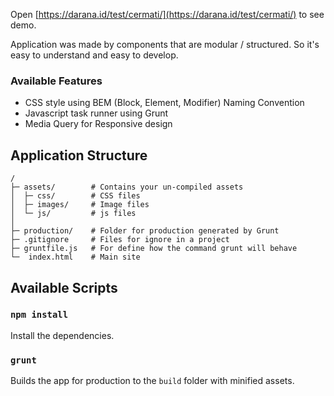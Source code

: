 Open [https://darana.id/test/cermati/](https://darana.id/test/cermati/) to see demo.

Application was made by components that are modular / structured. So it's easy to understand and easy to develop.

### Available Features
- CSS style using BEM (Block, Element, Modifier) Naming Convention
- Javascript task runner using Grunt
- Media Query for Responsive design

## Application Structure

```
/
├─ assets/        # Contains your un-compiled assets
│  ├─ css/        # CSS files
│  ├─ images/     # Image files
│  └─ js/         # js files
│
├─ production/    # Folder for production generated by Grunt
├─ .gitignore     # Files for ignore in a project
├─ gruntfile.js   # For define how the command grunt will behave
└─  index.html    # Main site
```

  

## Available Scripts

### `npm install`

Install the dependencies.<br>  


### `grunt`

Builds the app for production to the `build` folder with minified assets.